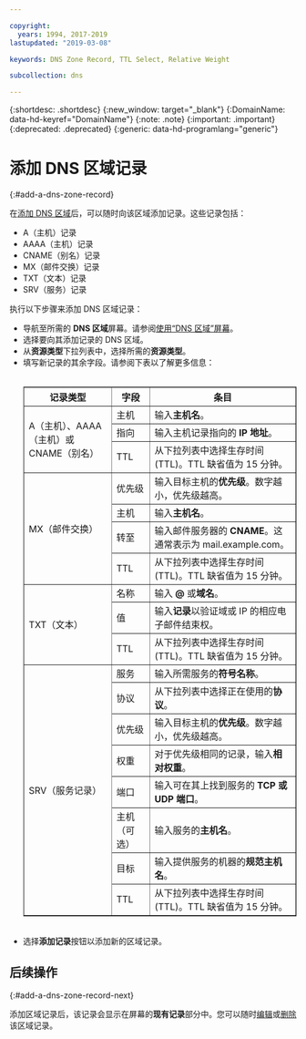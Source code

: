 ```yaml
---

copyright:
  years: 1994, 2017-2019
lastupdated: "2019-03-08"

keywords: DNS Zone Record, TTL Select, Relative Weight

subcollection: dns

---
```



{:shortdesc: .shortdesc}
{:new_window: target="_blank"}
{:DomainName: data-hd-keyref="DomainName"}
{:note: .note}
{:important: .important}
{:deprecated: .deprecated}
{:generic: data-hd-programlang="generic"}

# 添加 DNS 区域记录
{:#add-a-dns-zone-record}

在[添加 DNS 区域](/docs/infrastructure/dns?topic=dns-add-a-dns-zone)后，可以随时向该区域添加记录。这些记录包括：

* A（主机）记录
* AAAA（主机）记录
* CNAME（别名）记录
* MX（邮件交换）记录
* TXT（文本）记录
* SRV（服务）记录

执行以下步骤来添加 DNS 区域记录：

* 导航至所需的 **DNS 区域**屏幕。请参阅[使用“DNS 区域”屏幕](/docs/infrastructure/dns?topic=dns-use-the-dns-zones-screens)。
* 选择要向其添加记录的 DNS 区域。
* 从**资源类型**下拉列表中，选择所需的**资源类型**。
* 填写新记录的其余字段。请参阅下表以了解更多信息：<br/><br/><table border="1"><tbody><tr><th scope="col">记录类型</th><th scope="col">字段</th><th scope="col">条目</th></tr><tr><td rowspan="3">A（主机）、AAAA（主机）或 CNAME（别名）</td><td>主机</td><td>输入<strong>主机名</strong>。</td></tr><tr><td>指向</td><td>输入主机记录指向的 <strong>IP 地址</strong>。</td></tr><tr><td>TTL</td><td>从下拉列表中选择生存时间 (TTL)。TTL 缺省值为 15 分钟。</td></tr><tr><td rowspan="4">MX（邮件交换）</td><td>优先级</td><td>输入目标主机的<strong>优先级</strong>。数字越小，优先级越高。</td></tr><tr><td>主机</td><td>输入<strong>主机名</strong>。</td></tr><tr><td>转至</td><td>输入邮件服务器的 <strong>CNAME</strong>。这通常表示为 mail.example.com。</td></tr><tr><td>TTL</td><td>从下拉列表中选择生存时间 (TTL)。TTL 缺省值为 15 分钟。</td></tr><tr><td rowspan="3">TXT（文本）</td><td>名称</td><td>输入 <strong>@</strong> 或<strong>域名</strong>。</td></tr><tr><td>值</td><td>输入<strong>记录</strong>以验证域或 IP 的相应电子邮件结束权。</td></tr><tr><td>TTL</td><td>从下拉列表中选择生存时间 (TTL)。TTL 缺省值为 15 分钟。</td></tr><tr><td rowspan="8">SRV（服务记录）</td><td>服务</td><td>输入所需服务的<strong>符号名称</strong>。</td></tr><tr><td>协议</td><td>从下拉列表中选择正在使用的<strong>协议</strong>。</td></tr><tr><td>优先级</td><td>输入目标主机的<strong>优先级</strong>。数字越小，优先级越高。</td></tr><tr><td>权重</td><td>对于优先级相同的记录，输入<strong>相对权重</strong>。</td></tr><tr><td>端口</td><td>输入可在其上找到服务的 <strong>TCP 或 UDP 端口</strong>。</td></tr><tr><td>主机（可选）</td><td>输入服务的<strong>主机名</strong>。</td></tr><tr><td>目标</td><td>输入提供服务的机器的<strong>规范主机名</strong>。</td></tr><tr><td>TTL</td><td>从下拉列表中选择生存时间 (TTL)。TTL 缺省值为 15 分钟。</td></tr></tbody></table><br/>
* 选择**添加记录**按钮以添加新的区域记录。

## 后续操作
{:#add-a-dns-zone-record-next}

添加区域记录后，该记录会显示在屏幕的**现有记录**部分中。您可以随时[编辑](/docs/infrastructure/dns?topic=dns-edit-a-dns-zone-record)或[删除](/docs/infrastructure/dns?topic=dns-delete-a-dns-zone)该区域记录。

